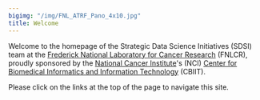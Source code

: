 ```yaml
---
bigimg: "/img/FNL_ATRF_Pano_4x10.jpg"
title: Welcome
---
```

Welcome to the homepage of the Strategic Data Science Initiatives (SDSI) team at the [Frederick National Laboratory for Cancer Research](https://frederick.cancer.gov) (FNLCR), proudly sponsored by the [National Cancer Institute](https://www.cancer.gov)'s (NCI) [Center for Biomedical Informatics and Information Technology](https://datascience.cancer.gov) (CBIIT).

Please click on the links at the top of the page to navigate this site.